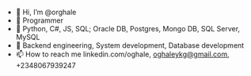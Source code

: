 - 👋 Hi, I’m @orghale
- 👀 Programmer
- 🌱 Python, C#, JS, SQL; Oracle DB, Postgres, Mongo DB, SQL Server, MySQL
- 💞️ Backend engineering, System development, Database development
- 📫 How to reach me linkedin.com/oghale, oghaleykg@gmail.com, +2348067939247

<!---
orghale/orghale is a ✨ special ✨ repository because its `README.md` (this file) appears on your GitHub profile.
You can click the Preview link to take a look at your changes.
--->
